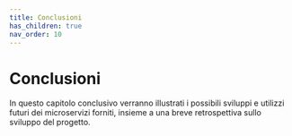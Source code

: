 ```yaml
---
title: Conclusioni
has_children: true
nav_order: 10
---
```


# Conclusioni
In questo capitolo conclusivo verranno illustrati i possibili sviluppi e utilizzi futuri dei microservizi forniti, insieme a una breve retrospettiva sullo sviluppo del progetto.